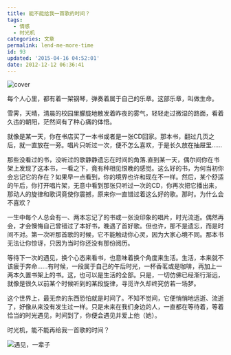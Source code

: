 ```yaml
---
title: 能不能给我一首歌的时间？
tags:
  - 情感
  - 时光机
categories: 文章
permalink: lend-me-more-time
id: 93
updated: '2015-04-16 04:52:01'
date: 2012-12-12 06:36:41
---
```


![cover](https://cat.yufan.me/cats/0055170eE.jpg)

每个人心里，都有着一架钢琴，弹奏着属于自己的乐章。这部乐章，叫做生命。

雪霁，天晴，清晨的校园里朦胧地散发着昨夜的雾气，轻轻走过微湿的路面，看着久违的朝阳，茫然间有了种心痛的体悟。

<!--more-->

就像是某一天，你在书店买了一本书或者是一张CD回家。那本书，翻过几页之后，就一直放在一旁。唱片只听过一次，便不怎么喜欢，于是长久放在抽屉里……

那些没看过的书，没听过的歌静静遗忘在时间的角落.直到某一天，偶尔间你在书架上发现了这本书，一看之下，竟有种相见恨晚的感觉。这么好的书，为何当初你会忘记它的存在？如果早一点看到，你的境界也许和现在不一样。然后，某个舒适的午后，你打开唱片架，无意中看到那张只听过一次的CD，你再次把它播出来，那动人的旋律和歌词竟使你震撼，原来你一直错过着这么好的歌。那时。为什么会不喜欢？

一生中每个人总会有一、两本忘记了的书或一张没印象的唱片，时光流逝。偶然再会，才会懊悔自己曾错过了本好书，晚遇了首好歌。但也许，那不是遗忘，而是时间不对。第一次听那首歌的时候，它不能触动你心灵，因为大家心境不同。那本书无法让你惊讶，只因为当时你还没有那份阅历。

等待下一次的遇见，换个心态来看书，也意味着换个角度来生活。生活，本来就不该疲于奔命……有时候，一段属于自己的午后时光，一杯香茗或是咖啡，再加上一两本久置书架上的书。这，也可以是生活的全部。只是，一切仿佛已经渐行渐远，就像是很久以前某个时候听到的某段旋律，寻觅许久却终究仿若一场梦。

这个世界上，最无奈的东西恐怕就是时间了。不知不觉间，它便悄悄地远逝、流逝了，好像从来没有发生过一样。只是未来在我们身边的人，一直都在等待着，等着恰当的时光遇见，时间到了，你便会遇见并爱上他（她）。

时光机，能不能再给我一首歌的时间？

![遇见，一辈子](https://cat.yufan.me/cats/005517Vev.jpg)
